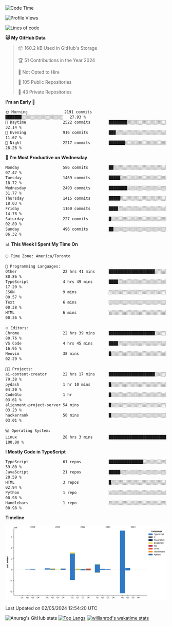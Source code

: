 <!--START_SECTION:waka-->
![Code Time](http://img.shields.io/badge/Code%20Time-1%2C501%20hrs%2056%20mins-blue)

![Profile Views](http://img.shields.io/badge/Profile%20Views-0-blue)

![Lines of code](https://img.shields.io/badge/From%20Hello%20World%20I%27ve%20Written-6.5%20million%20lines%20of%20code-blue)

**🐱 My GitHub Data** 

> 📦 160.2 kB Used in GitHub's Storage 
 > 
> 🏆 51 Contributions in the Year 2024
 > 
> 🚫 Not Opted to Hire
 > 
> 📜 105 Public Repositories 
 > 
> 🔑 43 Private Repositories 
 > 
**I'm an Early 🐤** 

```text
🌞 Morning                2191 commits        ███████░░░░░░░░░░░░░░░░░░   27.93 % 
🌆 Daytime                2522 commits        ████████░░░░░░░░░░░░░░░░░   32.14 % 
🌃 Evening                916 commits         ███░░░░░░░░░░░░░░░░░░░░░░   11.67 % 
🌙 Night                  2217 commits        ███████░░░░░░░░░░░░░░░░░░   28.26 % 
```
📅 **I'm Most Productive on Wednesday** 

```text
Monday                   586 commits         ██░░░░░░░░░░░░░░░░░░░░░░░   07.47 % 
Tuesday                  1469 commits        █████░░░░░░░░░░░░░░░░░░░░   18.72 % 
Wednesday                2493 commits        ████████░░░░░░░░░░░░░░░░░   31.77 % 
Thursday                 1415 commits        █████░░░░░░░░░░░░░░░░░░░░   18.03 % 
Friday                   1160 commits        ████░░░░░░░░░░░░░░░░░░░░░   14.78 % 
Saturday                 227 commits         █░░░░░░░░░░░░░░░░░░░░░░░░   02.89 % 
Sunday                   496 commits         ██░░░░░░░░░░░░░░░░░░░░░░░   06.32 % 
```


📊 **This Week I Spent My Time On** 

```text
🕑︎ Time Zone: America/Toronto

💬 Programming Languages: 
Other                    22 hrs 41 mins      ████████████████████░░░░░   80.86 % 
TypeScript               4 hrs 49 mins       ████░░░░░░░░░░░░░░░░░░░░░   17.20 % 
JSON                     9 mins              ░░░░░░░░░░░░░░░░░░░░░░░░░   00.57 % 
Text                     6 mins              ░░░░░░░░░░░░░░░░░░░░░░░░░   00.38 % 
HTML                     6 mins              ░░░░░░░░░░░░░░░░░░░░░░░░░   00.36 % 

🔥 Editors: 
Chrome                   22 hrs 39 mins      ████████████████████░░░░░   80.76 % 
VS Code                  4 hrs 45 mins       ████░░░░░░░░░░░░░░░░░░░░░   16.95 % 
Neovim                   38 mins             █░░░░░░░░░░░░░░░░░░░░░░░░   02.29 % 

🐱‍💻 Projects: 
ai-content-creator       22 hrs 17 mins      ████████████████████░░░░░   79.38 % 
pydash                   1 hr 10 mins        █░░░░░░░░░░░░░░░░░░░░░░░░   04.20 % 
CodeGlo                  1 hr                █░░░░░░░░░░░░░░░░░░░░░░░░   03.61 % 
alignment-project-server 54 mins             █░░░░░░░░░░░░░░░░░░░░░░░░   03.23 % 
hackerrank               50 mins             █░░░░░░░░░░░░░░░░░░░░░░░░   03.01 % 

💻 Operating System: 
Linux                    28 hrs 3 mins       █████████████████████████   100.00 % 
```

**I Mostly Code in TypeScript** 

```text
TypeScript               61 repos            ███████████████░░░░░░░░░░   59.80 % 
JavaScript               21 repos            █████░░░░░░░░░░░░░░░░░░░░   20.59 % 
HTML                     3 repos             █░░░░░░░░░░░░░░░░░░░░░░░░   02.94 % 
Python                   1 repo              ░░░░░░░░░░░░░░░░░░░░░░░░░   00.98 % 
Handlebars               1 repo              ░░░░░░░░░░░░░░░░░░░░░░░░░   00.98 % 
```



**Timeline**

![Lines of Code chart](https://raw.githubusercontent.com/wise-introvert/wise-introvert/master/assets/bar_graph.png)


 Last Updated on 02/05/2024 12:54:20 UTC
<!--END_SECTION:waka-->

![Anurag's GitHub stats](https://github-readme-stats.vercel.app/api?username=wise-introvert&count_private=true&show_icons=true)
[![Top Langs](https://github-readme-stats.vercel.app/api/top-langs/?username=wise-introvert&langs_count=10)](https://github.com/anuraghazra/github-readme-stats)
[![willianrod's wakatime stats](https://github-readme-stats.vercel.app/api/wakatime?username=wiseintrovert)](https://github.com/anuraghazra/github-readme-stats)
